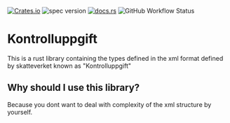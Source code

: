 [![Crates.io](https://img.shields.io/crates/v/kontrolluppgift)](https://crates.io/crates/kontrolluppgift)
![spec version](https://img.shields.io/badge/Spec%20version-8.0-blue)
[![docs.rs](https://img.shields.io/docsrs/kontrolluppgift)](https://docs.rs/kontrolluppgift)
![GitHub Workflow Status](https://img.shields.io/github/actions/workflow/status/lukashermansson/kontrolluppgift/rust.yml)

# Kontrolluppgift
This is a rust library containing the types defined in the xml format defined by skatteverket known as "Kontrolluppgift"

## Why should I use this library?
Because you dont want to deal with complexity of the xml structure by yourself. 

